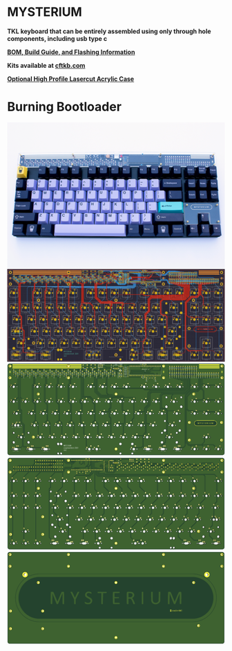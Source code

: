 # MYSTERIUM
**TKL keyboard that can be entirely assembled using only through hole components, including usb type c**

**[BOM, Build Guide, and Flashing Information](./doc)**

**Kits available at [cftkb.com](https://www.cftkb.com)**

**[Optional High Profile Lasercut Acrylic Case](./case)**

# Burning Bootloader

![mysterium](./doc/images/mysterium.jpg)
![](./doc/images/mysterium-kicad.png)
![](./doc/images/mysterium-top.png)
![](./doc/images/mysterium-bottom.png)
![](./doc/images/mysterium-bottom-plate.png)
